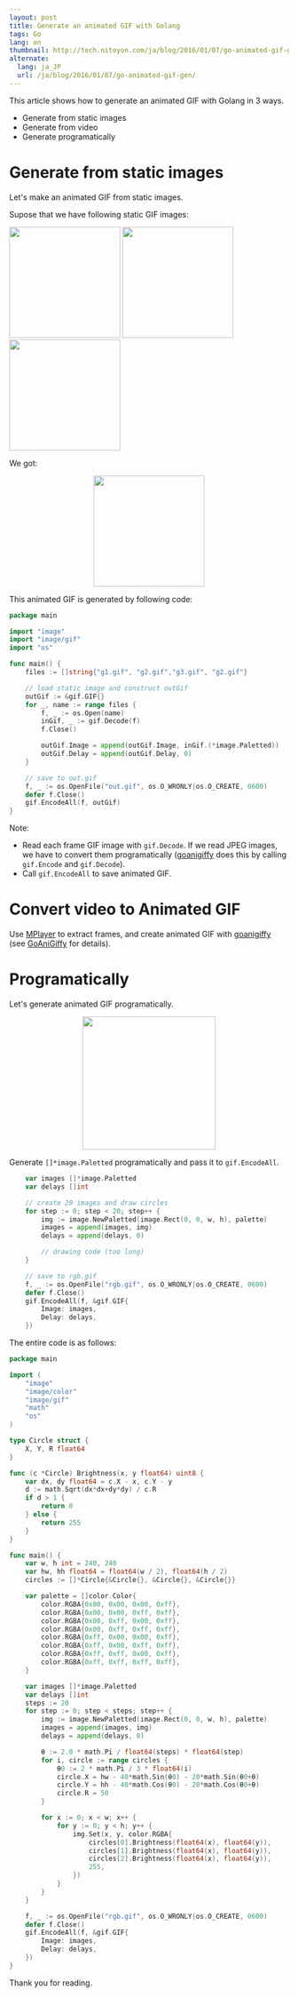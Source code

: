 ```yaml
---
layout: post
title: Generate an animated GIF with Golang
tags: Go
lang: en
thumbnail: http://tech.nitoyon.com/ja/blog/2016/01/07/go-animated-gif-gen/rgb.gif
alternate:
  lang: ja_JP
  url: /ja/blog/2016/01/07/go-animated-gif-gen/
---
```

This article shows how to generate an animated GIF with Golang in 3 ways.

* Generate from static images
* Generate from video
* Generate programatically


Generate from static images
===========================

Let's make an animated GIF from static images.

Supose that we have following static GIF images:

<img src="/ja/blog/2016/01/07/go-animated-gif-gen/g1.gif" width="200" height="200">
<img src="/ja/blog/2016/01/07/go-animated-gif-gen/g2.gif" width="200" height="200">
<img src="/ja/blog/2016/01/07/go-animated-gif-gen/g3.gif" width="200" height="200">

We got:

<center><img src="/ja/blog/2016/01/07/go-animated-gif-gen/gopher.gif" width="200" height="200"></center>

This animated GIF is generated by following code:

```go
package main

import "image"
import "image/gif"
import "os"

func main() {
    files := []string{"g1.gif", "g2.gif","g3.gif", "g2.gif"}

    // load static image and construct outGif
    outGif := &gif.GIF{}
    for _, name := range files {
        f, _ := os.Open(name)
        inGif, _ := gif.Decode(f)
        f.Close()

        outGif.Image = append(outGif.Image, inGif.(*image.Paletted))
        outGif.Delay = append(outGif.Delay, 0)
    }

    // save to out.gif
    f, _ := os.OpenFile("out.gif", os.O_WRONLY|os.O_CREATE, 0600)
    defer f.Close()
    gif.EncodeAll(f, outGif)
}
```

Note:

* Read each frame GIF image with `gif.Decode`. If we read JPEG images, we have to convert them programatically ([goanigiffy](https://github.com/srinathh/goanigiffy) does this by calling `gif.Encode` and `gif.Decode`).
* Call `gif.EncodeAll` to save animated GIF.


Convert video to Animated GIF
=============================

Use [MPlayer](http://www.mplayerhq.hu/) to extract frames, and create animated GIF with [goanigiffy](https://github.com/srinathh/goanigiffy) (see [GoAniGiffy](http://srinathh.github.io/opensource/goanigiffy/) for details).


Programatically
===============

Let's generate animated GIF programatically.

<center><img src="/ja/blog/2016/01/07/go-animated-gif-gen/rgb.gif" width="240" height="240"></center>

Generate `[]*image.Paletted` programatically and pass it to `gif.EncodeAll`.

```go
    var images []*image.Paletted
    var delays []int

    // create 20 images and draw circles
    for step := 0; step < 20; step++ {
        img := image.NewPaletted(image.Rect(0, 0, w, h), palette)
        images = append(images, img)
        delays = append(delays, 0)

        // drawing code (too long)
    }

    // save to rgb.gif
    f, _ := os.OpenFile("rgb.gif", os.O_WRONLY|os.O_CREATE, 0600)
    defer f.Close()
    gif.EncodeAll(f, &gif.GIF{
        Image: images,
        Delay: delays,
    })

```

The entire code is as follows:

```go
package main

import (
    "image"
    "image/color"
    "image/gif"
    "math"
    "os"
)

type Circle struct {
    X, Y, R float64
}

func (c *Circle) Brightness(x, y float64) uint8 {
    var dx, dy float64 = c.X - x, c.Y - y
    d := math.Sqrt(dx*dx+dy*dy) / c.R
    if d > 1 {
        return 0
    } else {
        return 255
    }
}

func main() {
    var w, h int = 240, 240
    var hw, hh float64 = float64(w / 2), float64(h / 2)
    circles := []*Circle{&Circle{}, &Circle{}, &Circle{}}

    var palette = []color.Color{
        color.RGBA{0x00, 0x00, 0x00, 0xff},
        color.RGBA{0x00, 0x00, 0xff, 0xff},
        color.RGBA{0x00, 0xff, 0x00, 0xff},
        color.RGBA{0x00, 0xff, 0xff, 0xff},
        color.RGBA{0xff, 0x00, 0x00, 0xff},
        color.RGBA{0xff, 0x00, 0xff, 0xff},
        color.RGBA{0xff, 0xff, 0x00, 0xff},
        color.RGBA{0xff, 0xff, 0xff, 0xff},
    }

    var images []*image.Paletted
    var delays []int
    steps := 20
    for step := 0; step < steps; step++ {
        img := image.NewPaletted(image.Rect(0, 0, w, h), palette)
        images = append(images, img)
        delays = append(delays, 0)

        θ := 2.0 * math.Pi / float64(steps) * float64(step)
        for i, circle := range circles {
            θ0 := 2 * math.Pi / 3 * float64(i)
            circle.X = hw - 40*math.Sin(θ0) - 20*math.Sin(θ0+θ)
            circle.Y = hh - 40*math.Cos(θ0) - 20*math.Cos(θ0+θ)
            circle.R = 50
        }

        for x := 0; x < w; x++ {
            for y := 0; y < h; y++ {
                img.Set(x, y, color.RGBA{
                    circles[0].Brightness(float64(x), float64(y)),
                    circles[1].Brightness(float64(x), float64(y)),
                    circles[2].Brightness(float64(x), float64(y)),
                    255,
                })
            }
        }
    }

    f, _ := os.OpenFile("rgb.gif", os.O_WRONLY|os.O_CREATE, 0600)
    defer f.Close()
    gif.EncodeAll(f, &gif.GIF{
        Image: images,
        Delay: delays,
    })
}
```

Thank you for reading.
